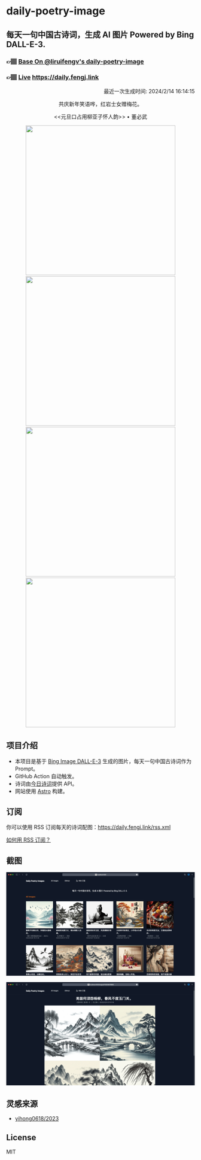 
# daily-poetry-image

## 每天一句中国古诗词，生成 AI 图片 Powered by Bing DALL-E-3.

### 👉🏽 [Base On @liruifengv's daily-poetry-image](https://github.com/liruifengv/daily-poetry-image)

### 👉🏽 [Live](https://daily.fengj.link) https://daily.fengj.link

<p align="right">
  最近一次生成时间: 2024/2/14 16:14:15
</p>
<p align="center">
共庆新年笑语哗，红岩士女赠梅花。
</p>
<p align="center">
<<元旦口占用柳亚子怀人韵>> • 董必武
</p>
<p align="center">
<img src="https://tse2.mm.bing.net/th/id/OIG3.8G6Unz2ZWr6OYF9CGLfe" height="400" width="400" />
<img src="https://tse4.mm.bing.net/th/id/OIG3.e8ZwXGtpzfTM_k7hOeSO" height="400" width="400" />
<img src="https://tse2.mm.bing.net/th/id/OIG3.pU9Wz19RHgLOQ7y.vRUd" height="400" width="400" />
<img src="https://tse2.mm.bing.net/th/id/OIG3.1BGqqDbSxG5oWXs6fjE0" height="400" width="400" />
</p>

## 项目介绍

-   本项目是基于 [Bing Image DALL-E-3](https://www.bing.com/images/create) 生成的图片，每天一句中国古诗词作为 Prompt。
-   GitHub Action 自动触发。
-   诗词由[今日诗词](https://www.jinrishici.com/)提供 API。
-   网站使用 [Astro](https://astro.build) 构建。

## 订阅

你可以使用 RSS 订阅每天的诗词配图：https://daily.fengj.link/rss.xml

[如何用 RSS 订阅？](https://zhuanlan.zhihu.com/p/55026716)

## 截图

![图片列表](./screenshots/Snipaste_2023-12-28_21-00-26.png)

![图片详情](./screenshots/Snipaste_2023-12-28_21-00-53.png)

## 灵感来源

-   [yihong0618/2023](https://github.com/yihong0618/2023)

## License

MIT
